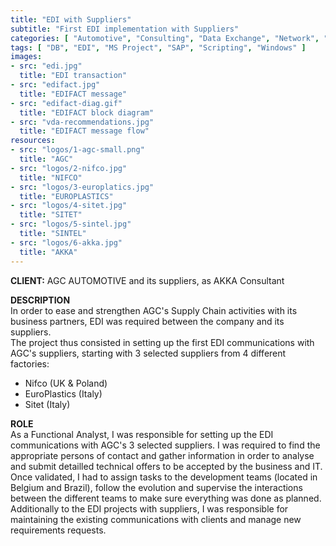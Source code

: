 ```yaml
---
title: "EDI with Suppliers"
subtitle: "First EDI implementation with Suppliers"
categories: [ "Automotive", "Consulting", "Data Exchange", "Network", "Project Management", "Supply Chain", "Support", "Team Management" ]
tags: [ "DB", "EDI", "MS Project", "SAP", "Scripting", "Windows" ]
images:
- src: "edi.jpg"
  title: "EDI transaction"
- src: "edifact.jpg"
  title: "EDIFACT message"
- src: "edifact-diag.gif"
  title: "EDIFACT block diagram"
- src: "vda-recommendations.jpg"
  title: "EDIFACT message flow"
resources:
- src: "logos/1-agc-small.png"
  title: "AGC"
- src: "logos/2-nifco.jpg"
  title: "NIFCO"
- src: "logos/3-europlatics.jpg"
  title: "EUROPLASTICS"
- src: "logos/4-sitet.jpg"
  title: "SITET"
- src: "logos/5-sintel.jpg"
  title: "SINTEL"
- src: "logos/6-akka.jpg"
  title: "AKKA"
---
```


<b>CLIENT:</b> AGC AUTOMOTIVE and its suppliers, as AKKA Consultant<br>

<b>DESCRIPTION</b><br>
In order to ease and strengthen AGC's Supply Chain activities with its business partners, EDI was required between the company and its suppliers.<br>
The project thus consisted in setting up the first EDI communications with AGC's suppliers, starting with 3 selected suppliers from 4 different factories:<br>
- Nifco (UK & Poland)<br>
- EuroPlastics (Italy)<br>
- Sitet (Italy)<br>

<b>ROLE</b><br>
As a Functional Analyst, I was responsible for setting up the EDI communications with AGC's 3 selected suppliers. I was required to find the appropriate persons of contact and gather information in order to analyse and submit detailled technical offers to be accepted by the business and IT.<br>
Once validated, I had to assign tasks to the development teams (located in Belgium and Brazil), follow the evolution and supervise the interactions between the different teams to make sure everything was done as planned.<br>
Additionally to the EDI projects with suppliers, I was responsible for maintaining the existing communications with clients and manage new requirements requests.<br>
